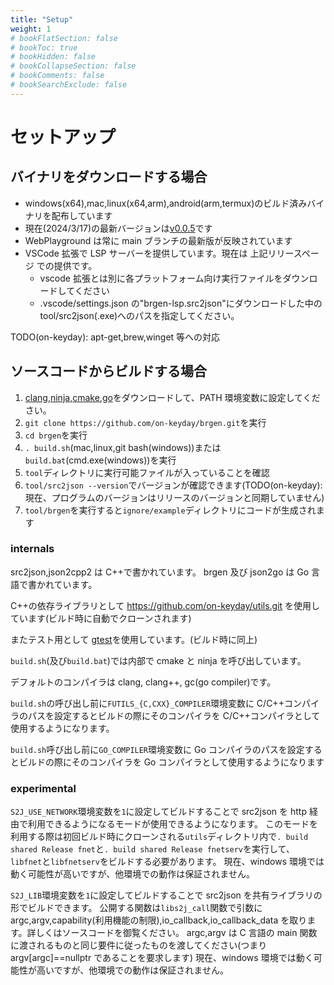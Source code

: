 ```yaml
---
title: "Setup"
weight: 1
# bookFlatSection: false
# bookToc: true
# bookHidden: false
# bookCollapseSection: false
# bookComments: false
# bookSearchExclude: false
---
```


# セットアップ

## バイナリをダウンロードする場合

- windows(x64),mac,linux(x64,arm),android(arm,termux)のビルド済みバイナリを配布しています
- 現在(2024/3/17)の最新バージョンは[v0.0.5](https://github.com/on-keyday/brgen/releases/tag/v0.0.5)です
- WebPlayground は常に main ブランチの最新版が反映されています
- VSCode 拡張で LSP サーバーを提供しています。現在は 上記リリースページ での提供です。
  - vscode 拡張とは別に各プラットフォーム向け実行ファイルをダウンロードしてください
  - .vscode/settings.json の"brgen-lsp.src2json"にダウンロードした中の tool/src2json(.exe)へのパスを指定してください。

TODO(on-keyday): apt-get,brew,winget 等への対応

## ソースコードからビルドする場合

1. [clang](https://releases.llvm.org/download.html),[ninja](https://github.com/ninja-build/ninja/releases),[cmake](https://cmake.org/download/),[go](https://go.dev/dl/)をダウンロードして、PATH 環境変数に設定してください。
2. `git clone https://github.com/on-keyday/brgen.git`を実行
3. `cd brgen`を実行
4. `. build.sh`(mac,linux,git bash(windows))または`build.bat`(cmd.exe(windows))を実行
5. `tool`ディレクトリに実行可能ファイルが入っていることを確認
6. `tool/src2json --version`でバージョンが確認できます(TODO(on-keyday):現在、プログラムのバージョンはリリースのバージョンと同期していません)
7. `tool/brgen`を実行すると`ignore/example`ディレクトリにコードが生成されます

### internals

src2json,json2cpp2 は C++で書かれています。
brgen 及び json2go は Go 言語で書かれています。

C++の依存ライブラリとして https://github.com/on-keyday/utils.git を使用しています(ビルド時に自動でクローンされます)

またテスト用として [gtest](https://github.com/google/googletest)を使用しています。(ビルド時に同上)

`build.sh`(及び`build.bat`)では内部で cmake と ninja を呼び出しています。

デフォルトのコンパイラは clang, clang++, gc(go compiler)です。

`build.sh`の呼び出し前に`FUTILS_{C,CXX}_COMPILER`環境変数に C/C++コンパイラのパスを設定するとビルドの際にそのコンパイラを C/C++コンパイラとして使用するようになります。

`build.sh`呼び出し前に`GO_COMPILER`環境変数に Go コンパイラのパスを設定するとビルドの際にそのコンパイラを Go コンパイラとして使用するようになります

### experimental

`S2J_USE_NETWORK`環境変数を`1`に設定してビルドすることで src2json を http 経由で利用できるようになるモードが使用できるようになります。
このモードを利用する際は初回ビルド時にクローンされる`utils`ディレクトリ内で`. build shared Release fnet`と`. build shared Release fnetserv`を実行して、`libfnet`と`libfnetserv`をビルドする必要があります。
現在、windows 環境では動く可能性が高いですが、他環境での動作は保証されません。

`S2J_LIB`環境変数を`1`に設定してビルドすることで src2json を共有ライブラリの形でビルドできます。
公開する関数は`libs2j_call`関数で引数に argc,argv,capability(利用機能の制限),io_callback,io_callback_data を取ります。詳しくはソースコードを御覧ください。
argc,argv は C 言語の main 関数に渡されるものと同じ要件に従ったものを渡してください(つまり argv[argc]==nullptr であることを要求します)
現在、windows 環境では動く可能性が高いですが、他環境での動作は保証されません。
